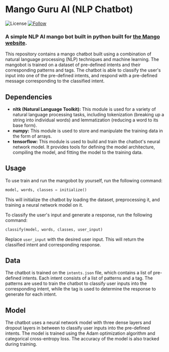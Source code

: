 # Mango Guru AI (NLP Chatbot)
![License](https://img.shields.io/aur/license/apache-spark)
[![Follow](https://img.shields.io/github/followers/UrMango?label=Follow%20Me&style=social)](https://github.com/UrMango)
### A simple NLP AI mango bot built in python built for [the Mango website](https://mangosecrets.com/).



This repository contains a mango chatbot built using a combination of natural language processing (NLP) techniques and machine learning. The mangobot is trained on a dataset of pre-defined intents and their corresponding patterns and tags. The chatbot is able to classify the user's input into one of the pre-defined intents, and respond with a pre-defined message corresponding to the classified intent.

## Dependencies
- **nltk (Natural Language Toolkit):** This module is used for a variety of natural language processing tasks, including tokenization (breaking up a string into individual words) and lemmatization (reducing a word to its base form).
- **numpy:** This module is used to store and manipulate the training data in the form of arrays.
- **tensorflow:** This module is used to build and train the chatbot's neural network model. It provides tools for defining the model architecture, compiling the model, and fitting the model to the training data.

## Usage
To use train and run the mangobot by yourself, run the following command:

```python
model, words, classes = initialize()
```

This will initialize the chatbot by loading the dataset, preprocessing it, and training a neural network model on it.

To classify the user's input and generate a response, run the following command:

```python
classify(model, words, classes, user_input)
```

Replace `user_input` with the desired user input. This will return the classified intent and corresponding response.

## Data
The chatbot is trained on the `intents.json` file, which contains a list of pre-defined intents. Each intent consists of a list of patterns and a tag. The patterns are used to train the chatbot to classify user inputs into the corresponding intent, while the tag is used to determine the response to generate for each intent.

## Model
The chatbot uses a neural network model with three dense layers and dropout layers in between to classify user inputs into the pre-defined intents. The model is trained using the Adam optimization algorithm and categorical cross-entropy loss. The accuracy of the model is also tracked during training.
